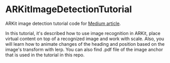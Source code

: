 # ARKitImageDetectionTutorial
ARKit image detection tutorial code for [Medium article](https://medium.com/@ivannesterenko/arkit-tutorial-image-recognition-and-virtual-content-transform-91484ceaf5d5).

In this tutorial, it's described how to use image recognition in ARKit, place virtual content on top of a recognized image and work with scale. Also, you will learn how to animate changes of the heading and position based on the image's transform with lerp.
You can also find .pdf file of the image anchor that is used in the tutorial in this repo.
